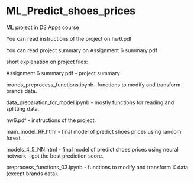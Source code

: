 # ML_Predict_shoes_prices
ML project in DS Apps course

You can read instructions of the project on hw6.pdf

You can read project summary on Assignment 6 summary.pdf

short explenation on project files:

Assignment 6 summary.pdf - project summary 

brands_preprocess_functions.ipynb- functions to modify and transform brands data.

data_preparation_for_model.ipynb - mostly functions for reading and splitting data.

hw6.pdf - instructions of the project.

main_model_RF.html - final model of predict shoes prices using random forest.

models_4_5_NN.html -  final model of predict shoes prices using neural network - got the best prediction score.

preprocess_functions_03.ipynb - functions to modify and transform X data (except brands data).
